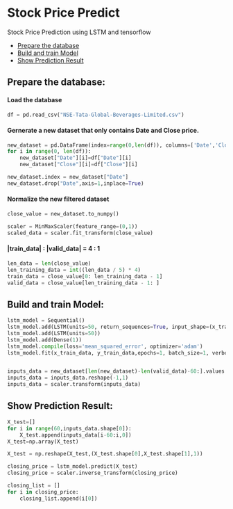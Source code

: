 # Stock Price Predict
Stock Price Prediction using LSTM and tensorflow
* [Prepare the database](https://github.com/bochendong/stockPricePredict#prepare-the-database)
* [Build and train Model](https://github.com/bochendong/stockPricePredict#build-and-train-model)
* [Show Prediction Result](https://github.com/bochendong/stockPricePredict#show-prediction-result)

## Prepare the database:

#### Load the database
```Python
df = pd.read_csv("NSE-Tata-Global-Beverages-Limited.csv")
```

#### Gernerate a new dataset that only contains Date and Close price.
```Python
new_dataset = pd.DataFrame(index=range(0,len(df)), columns=['Date','Close'])
for i in range(0, len(df)):
    new_dataset["Date"][i]=df["Date"][i]
    new_dataset["Close"][i]=df["Close"][i]

new_dataset.index = new_dataset["Date"]
new_dataset.drop("Date",axis=1,inplace=True)
```

#### Normalize the new filtered dataset

```Python
close_value = new_dataset.to_numpy()

scaler = MinMaxScaler(feature_range=(0,1))
scaled_data = scaler.fit_transform(close_value)
```

#### |train_data| : |valid_data| = 4 : 1

```Python
len_data = len(close_value)
len_training_data = int((len_data / 5) * 4)
train_data = close_value[0: len_training_data - 1]
valid_data = close_value[len_training_data - 1: ]
```

## Build and train Model:

```Python
lstm_model = Sequential()
lstm_model.add(LSTM(units=50, return_sequences=True, input_shape=(x_train_data.shape[1],1)))
lstm_model.add(LSTM(units=50))
lstm_model.add(Dense(1))
lstm_model.compile(loss='mean_squared_error', optimizer='adam')
lstm_model.fit(x_train_data, y_train_data,epochs=1, batch_size=1, verbose=2)


inputs_data = new_dataset[len(new_dataset)-len(valid_data)-60:].values
inputs_data = inputs_data.reshape(-1,1)
inputs_data = scaler.transform(inputs_data)
```

## Show Prediction Result:
```Python
X_test=[]
for i in range(60,inputs_data.shape[0]):
    X_test.append(inputs_data[i-60:i,0])
X_test=np.array(X_test)

X_test = np.reshape(X_test,(X_test.shape[0],X_test.shape[1],1))

closing_price = lstm_model.predict(X_test)
closing_price = scaler.inverse_transform(closing_price)

closing_list = []
for i in closing_price:
    closing_list.append(i[0])
```

